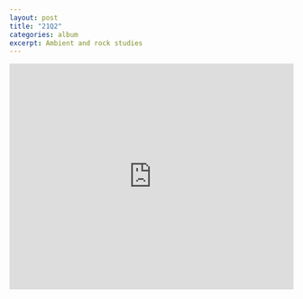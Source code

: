 ```yaml
---
layout: post
title: "21Q2"
categories: album
excerpt: Ambient and rock studies
---
```


<iframe src="https://audiomack.com/embed/maschine-musik/album/21q2" scrolling="no" width="100%" height="400" scrollbars="no" frameborder="0"></iframe>